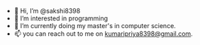 - 👋 Hi, I’m @sakshi8398
- 👀 I’m interested in programming
- 🌱 I’m currently doing my master's in computer science.
- 📫 you can reach out to me on kumaripriya8398@gmail.com. 

<!---
sakshi8398/sakshi8398 is a ✨ special ✨ repository because its `README.md` (this file) appears on your GitHub profile.
You can click the Preview link to take a look at your changes.
--->
